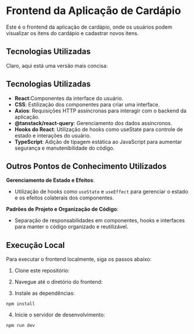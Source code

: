 
# Frontend da Aplicação de Cardápio

Este é o frontend da aplicação de cardápio, onde os usuários podem visualizar os itens do cardápio e cadastrar novos itens.

## Tecnologias Utilizadas

Claro, aqui está uma versão mais concisa:

## Tecnologias Utilizadas

- **React**:Componentes da interface do usuário.
- **CSS**: Estilização dos componentes para criar uma interface.
- **Axios**: Requisições HTTP assíncronas para interagir com o backend da aplicação.
- **@tanstack/react-query**: Gerenciamento dos dados assíncronos.
- **Hooks do React**: Utilização de hooks como useState para controle de estado e interações do usuário.
- **TypeScript**: Adição de tipagem estática ao JavaScript para aumentar segurança e manutenibilidade do código.
## Outros Pontos de Conhecimento Utilizados

 **Gerenciamento de Estado e Efeitos**:
   - Utilização de hooks como `useState` e `useEffect` para gerenciar o estado e os efeitos colaterais dos componentes.

 **Padrões de Projeto e Organização de Código**:
   - Separação de responsabilidades em componentes, hooks e interfaces para manter o código organizado e reutilizável.

## Execução Local

Para executar o frontend localmente, siga os passos abaixo:

1. Clone este repositório:


2. Navegue até o diretório do frontend:

3. Instale as dependências:

```
npm install
```

4. Inicie o servidor de desenvolvimento:

```
npm run dev
```
